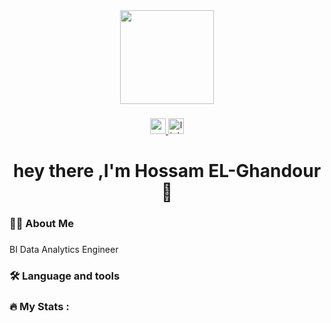<div align="center">
  <img height="150" src="https://media.giphy.com/media/M9gbBd9nbDrOTu1Mqx/giphy.gif"  />
</div>

###

<div align="center">
  <a href="hossamhamdy0900@gmail.com" target="_blank">
    <img src="https://img.shields.io/static/v1?message=Gmail&logo=gmail&label=&color=D14836&logoColor=white&labelColor=&style=for-the-badge" height="25" alt="gmail logo"  />
  </a>
  <a href="www.linkedin.com/in/hossam-el-ghandour-8b9431270" target="_blank">
    <img src="https://img.shields.io/static/v1?message=LinkedIn&logo=linkedin&label=&color=0077B5&logoColor=white&labelColor=&style=for-the-badge" height="25" alt="linkedin logo"  />
  </a>
</div>

###

<h1 align="center">hey there ,I'm Hossam EL-Ghandour 👋</h1>

###

<h3 align="left">👩‍💻  About Me</h3>

###

<p align="left"> BI Data Analytics Engineer</p>

###

<h3 align="left">🛠 Language and tools</h3>

###

<div align="left">
</div>

###

<h3 align="left">🔥   My Stats :</h3>

###
